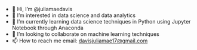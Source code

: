 - 👋 Hi, I’m @juliamaedavis
- 👀 I’m interested in data science and data analytics
- 🌱 I’m currently learning data science techniques in Python using Jupyter Notebook through Anaconda 
- 💞️ I’m looking to collaborate on machine learning techniques
- 📫 How to reach me email: davisjuliamae17@gmail.com

<!---
juliamaedavis/juliamaedavis is a ✨ special ✨ repository because its `README.md` (this file) appears on your GitHub profile.
You can click the Preview link to take a look at your changes.
--->
